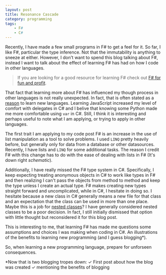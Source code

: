 ```yaml
---
layout: post
title: Resonance Cascade
category: programming
tags: 
    - F#
    - C#
---
```


Recently, I have made a few small programs in F# to get a feel for it. So far, I like F#, particular the type inference. Not that the immutability is anything to sneeze at either. However, I don't want to spend this blog talking about F#, instead I want to talk about the effect of learning F# has had on how I code in other languages.

> If you are looking for a good resource for learning F# check out [F# for fun and profit](https://fsharpforfunandprofit.com/).

That fact that learning more about F# has influenced my though process in other languages is not really unexpected. In fact, that is often stated as a [reason](https://programmers.stackexchange.com/questions/136133/why-should-i-learn-a-new-programming-language) to learn new languages. Learning JavaScript increased my level of comfort with delegates in C# and I belive that knowing some Python made me more comfortable using `var` in C#. Still, I think it is interesting and perhaps useful to note what I am applying, or trying to apply in other languages.

The first trait I am applying to my code post F# is an increase in the use of list manipulation as a tool to solve problems. I used `LINQ` pretty heavily before, but generally only for data from a database or other datasources. Recently, I have lists and `LINQ` for some additional tasks. The reason I credit F# with this change has to do with the ease of dealing with lists in F# (It's down right *schematic*).

Additionally, I have really missed the F# type system in C#. Specifically, I keep expecting treating anonymous objects in C# to work like types in F# and then realizing I can't pass the objects from method to method and keep the type unless I create an actual type. F# makes creating new types straight forward and uncomplicated, while in C#, I hesitate in doing so. I hesitate because a new class in C# generally means a new file for that class and an expectation that the class can be used in more than one place. Maybe this is a job for [nested classes](https://stackoverflow.com/questions/1083032/why-would-i-ever-need-to-use-c-sharp-nested-classes)? I have generally considered nested classes to be a poor decision. In fact, I still initially dismissed that option with little thought but reconsidered it for this blog post.

This is interesting to me, that learning F# has made me questions some assumptions and choices I was making when coding in C#. An illustrations of the benefits to learning new programming (and I guess blogging*).

So, when learning a new programming language, prepare for unforseen consequences.

*Now that is two blogging tropes down:
    ✓ First post about how the blog was created
    ✓ mentioning the benefits of blogging  
